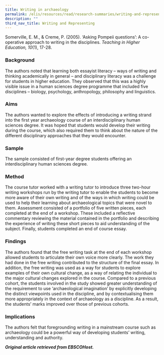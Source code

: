 ```yaml
---
title: Writing in archaeology
permalink: /elis/resources/read/research-summaries/writing-and-representing/writing-in-archaeology/
description: ""
third_nav_title: Writing and Representing
---
```

Somerville, E. M., & Creme, P. (2005). ‘Asking Pompeii questions’: A co-operative approach to writing in the disciplines. _Teaching in Higher Education, 10_(1), 17-28.

### Background

The authors noted that learning both essayist literacy – ways of writing and thinking academically in general – and disciplinary literacy was a challenge for students in higher education. They observed that this was a highly visible issue in a human sciences degree programme that included five disciplines – biology, psychology, anthropology, philosophy and linguistics.

### Aims

The authors wanted to explore the effects of introducing a writing strand into the first year archaeology course of an interdisciplinary human sciences degree. It was hoped that students would develop their writing during the course, which also required them to think about the nature of the different disciplinary approaches that they would encounter.

### Sample

The sample consisted of first-year degree students offering an interdisciplinary human sciences degree.

### Method

The course tutor worked with a writing tutor to introduce three two-hour writing workshops run by the writing tutor to enable the students to become more aware of their own writing and of the ways in which writing could be used to help their learning about archaeological topics that were novel to them. Assessment consisted of a portfolio of five written pieces, each completed at the end of a workshop. These included a reflective commentary reviewing the material contained in the portfolio and describing the experience of writing these short pieces to aid understanding of the subject. Finally, students completed an end of course essay.

### Findings

The authors found that the free writing task at the end of each workshop allowed students to articulate their own voice more clearly. The work they had done in the free writing contributed to the structure of the final essay. In addition, the free writing was used as a way for students to explore examples of their own cultural change, as a way of relating the individual to the major cultural changes explored in the course. Compared to a previous cohort, the students involved in the study showed greater understanding of the requirement to use ‘archaeological imagination’ by explicitly developing the distinct viewpoints used in the discipline, and by contextualising them more appropriately in the context of archaeology as a discipline. As a result, the students’ marks improved over those of previous cohorts.

### Implications

The authors felt that foregrounding writing in a mainstream course such as archaeology could be a powerful way of developing students’ writing, understanding and authority.

_**Original article retrieved from EBSCOHost.**_
